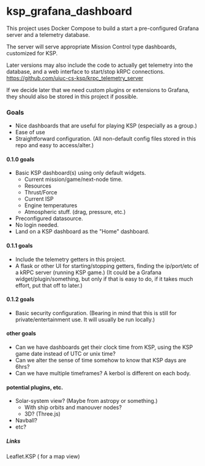 # ksp_grafana_dashboard

This project uses Docker Compose to build a start a pre-configured Grafana server and a telemetry database.

The server will serve appropriate Mission Control type dashboards, customized for KSP.

Later versions may also include the code to actually get telemetry into the database, and a web interface to start/stop kRPC connections.
https://github.com/uiuc-cs-ksp/krpc_telemetry_server

If we decide later that we need custom plugins or extensions to Grafana, they should also be stored in this project if possible.

### Goals

- Nice dashboards that are useful for playing KSP (especially as a group.)
- Ease of use
- Straightforward configuration. (All non-default config files stored in this repo and easy to access/alter.)

#### 0.1.0 goals

- Basic KSP dashboard(s) using only default widgets.
	- Current mission/game/next-node time.
	- Resources
	- Thrust/Force
	- Current ISP
	- Engine temperatures
	- Atmospheric stuff. (drag, pressure, etc.)
- Preconfigured datasource.
- No login needed.
- Land on a KSP dashboard as the "Home" dashboard.

#### 0.1.1 goals

- Include the telemetry getters in this project.
- A flask or other UI for starting/stopping getters, finding the ip/port/etc of a kRPC server (running KSP game.)
	(It could be a Grafana widget/plugin/something, but only if that is easy to do, if it takes much effort, put that off to later.)

#### 0.1.2 goals

- Basic security configuration. (Bearing in mind that this is still for private/entertainment use. It will usually be run locally.)

#### other goals

- Can we have dashboards get their clock time from KSP, using the KSP game date instead of UTC or unix time?
- Can we alter the sense of time somehow to know that KSP days are 6hrs?
- Can we have multiple timeframes? A kerbol is different on each body.

#### potential plugins, etc.

- Solar-system view? (Maybe from astropy or something.)
	- With ship orbits and manouver nodes?
	- 3D? (Three.js)
- Navball?
- etc?

##### Links

Leaflet.KSP ( for a map view)

